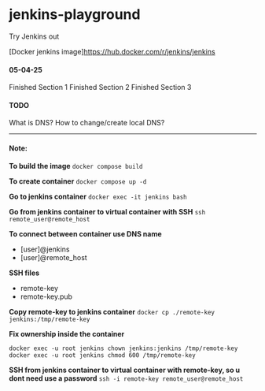 # jenkins-playground
Try Jenkins out

[Docker jenkins image]https://hub.docker.com/r/jenkins/jenkins

#### 05-04-25
Finished Section 1
Finished Section 2
Finished Section 3

#### TODO
What is DNS?
How to change/create local DNS?

---
#### Note:

**To build the image**
`docker compose build`

**To create container**
`docker compose up -d`

**Go to jenkins container**
`docker exec -it jenkins bash`

**Go from jenkins container to virtual container with SSH**
`ssh remote_user@remote_host`

**To connect between container use DNS name**
- [user]@jenkins
- [user]@remote_host

**SSH files**
- remote-key
- remote-key.pub

**Copy remote-key to jenkins container**
`docker cp ./remote-key jenkins:/tmp/remote-key`

**Fix ownership inside the container**
```
docker exec -u root jenkins chown jenkins:jenkins /tmp/remote-key
docker exec -u root jenkins chmod 600 /tmp/remote-key
```

**SSH from jenkins container to virtual container with remote-key, so u dont need use a password**
`ssh -i remote-key remote_user@remote_host`